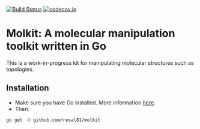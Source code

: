 [![Build Status](https://travis-ci.org/resal81/molkit.svg?branch=master)](https://travis-ci.org/resal81/molkit)
[![codecov.io](http://codecov.io/github/resal81/molkit/coverage.svg?branch=master)](http://codecov.io/github/resal81/molkit?branch=master)

# Molkit: A molecular manipulation toolkit written in Go

This is a work-in-progress kit for manipulating molecular structures such as 
topologies.


## Installation
- Make sure you have Go installed. More information [here](https://golang.org/doc/install).
- Then:

```bash
go get -U github.com/resal81/molkit
```


